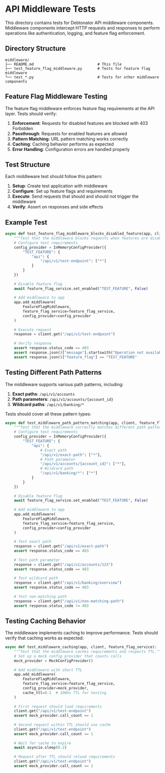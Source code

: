 # API Middleware Tests

This directory contains tests for Debtonator API middleware components. Middleware components intercept HTTP requests and responses to perform operations like authentication, logging, and feature flag enforcement.

## Directory Structure

```
middleware/
├── README.md                             # This file
├── test_feature_flag_middleware.py       # Tests for feature flag middleware
└── test_*.py                             # Tests for other middleware components
```

## Feature Flag Middleware Testing

The feature flag middleware enforces feature flag requirements at the API layer. Tests should verify:

1. **Enforcement**: Requests for disabled features are blocked with 403 Forbidden
2. **Passthrough**: Requests for enabled features are allowed
3. **Pattern Matching**: URL pattern matching works correctly
4. **Caching**: Caching behavior performs as expected
5. **Error Handling**: Configuration errors are handled properly

## Test Structure

Each middleware test should follow this pattern:

1. **Setup**: Create test application with middleware
2. **Configure**: Set up feature flags and requirements
3. **Execute**: Send requests that should and should not trigger the middleware
4. **Verify**: Assert on responses and side effects

## Example Test

```python
async def test_feature_flag_middleware_blocks_disabled_feature(app, client, feature_flag_service):
    """Test that the middleware blocks requests when features are disabled."""
    # Configure test requirements
    config_provider = InMemoryConfigProvider({
        "TEST_FEATURE": {
            "api": {
                "/api/v1/test-endpoint": ["*"]
            }
        }
    })
    
    # Disable feature flag
    await feature_flag_service.set_enabled("TEST_FEATURE", False)
    
    # Add middleware to app
    app.add_middleware(
        FeatureFlagMiddleware,
        feature_flag_service=feature_flag_service,
        config_provider=config_provider
    )
    
    # Execute request
    response = client.get("/api/v1/test-endpoint")
    
    # Verify response
    assert response.status_code == 403
    assert response.json()["message"].startswith("Operation not available")
    assert response.json()["feature_flag"] == "TEST_FEATURE"
```

## Testing Different Path Patterns

The middleware supports various path patterns, including:

1. **Exact paths**: `/api/v1/accounts`
2. **Path parameters**: `/api/v1/accounts/{account_id}`
3. **Wildcard paths**: `/api/v1/banking/*`

Tests should cover all these pattern types:

```python
async def test_middleware_path_pattern_matching(app, client, feature_flag_service):
    """Test that the middleware correctly matches different path patterns."""
    # Configure test requirements
    config_provider = InMemoryConfigProvider({
        "TEST_FEATURE": {
            "api": {
                # Exact path
                "/api/v1/exact-path": ["*"],
                # Path parameter
                "/api/v1/accounts/{account_id}": ["*"],
                # Wildcard path
                "/api/v1/banking/*": ["*"]
            }
        }
    })
    
    # Disable feature flag
    await feature_flag_service.set_enabled("TEST_FEATURE", False)
    
    # Add middleware to app
    app.add_middleware(
        FeatureFlagMiddleware,
        feature_flag_service=feature_flag_service,
        config_provider=config_provider
    )
    
    # Test exact path
    response = client.get("/api/v1/exact-path")
    assert response.status_code == 403
    
    # Test path parameter
    response = client.get("/api/v1/accounts/123")
    assert response.status_code == 403
    
    # Test wildcard path
    response = client.get("/api/v1/banking/overview")
    assert response.status_code == 403
    
    # Test non-matching path
    response = client.get("/api/v1/non-matching-path")
    assert response.status_code != 403
```

## Testing Caching Behavior

The middleware implements caching to improve performance. Tests should verify that caching works as expected:

```python
async def test_middleware_caching(app, client, feature_flag_service):
    """Test that the middleware caches requirements and respects TTL."""
    # Set up a mock config provider that counts calls
    mock_provider = MockConfigProvider()
    
    # Add middleware with short TTL
    app.add_middleware(
        FeatureFlagMiddleware,
        feature_flag_service=feature_flag_service,
        config_provider=mock_provider,
        cache_ttl=0.1  # 100ms TTL for testing
    )
    
    # First request should load requirements
    client.get("/api/v1/test-endpoint")
    assert mock_provider.call_count == 1
    
    # Second request within TTL should use cache
    client.get("/api/v1/test-endpoint")
    assert mock_provider.call_count == 1
    
    # Wait for cache to expire
    await asyncio.sleep(0.2)
    
    # Request after TTL should reload requirements
    client.get("/api/v1/test-endpoint")
    assert mock_provider.call_count == 2
